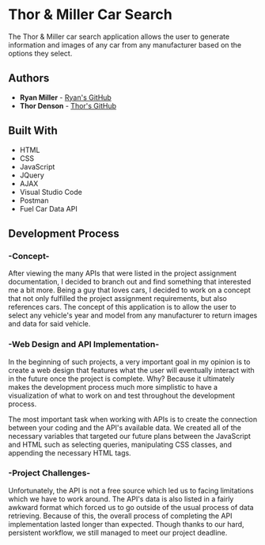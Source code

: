# Thor & Miller Car Search

The Thor & Miller car search application allows the user to generate information and images of any car from any manufacturer based on the options they select.

## Authors
* **Ryan Miller** - [Ryan's GitHub](https://github.com/Ryan330)
* **Thor Denson** - [Thor's GitHub](https://github.com/thordenson)

## Built With
* HTML
* CSS
* JavaScript
* JQuery
* AJAX
* Visual Studio Code
* Postman
* Fuel Car Data API

## Development Process

### -Concept-
After viewing the many APIs that were listed in the project assignment documentation, I decided to branch out and find something that interested me a bit more. Being a guy that loves cars, I decided to work on a concept that not only fulfilled the project assignment requirements, but also references cars. The concept of this application is to allow the user to select any vehicle's year and model from any manufacturer to return images and data for said vehicle.

### -Web Design and API Implementation-
In the beginning of such projects, a very important goal in my opinion is to create a web design that features what the user will eventually interact with in the future once the project is complete. Why? Because it ultimately makes the development process much more simplistic to have a visualization of what to work on and test throughout the development process.

The most important task when working with APIs is to create the connection between your coding and the API's available data. We created all of the necessary variables that targeted our future plans between the JavaScript and HTML such as selecting queries, manipulating CSS classes, and appending the necessary HTML tags.

### -Project Challenges-
Unfortunately, the API is not a free source which led us to facing limitations which we have to work around. The API's data is also listed in a fairly awkward format which forced us to go outside of the usual process of data retrieving. Because of this, the overall process of completing the API implementation lasted longer than expected. Though thanks to our hard, persistent workflow, we still managed to meet our project deadline.
